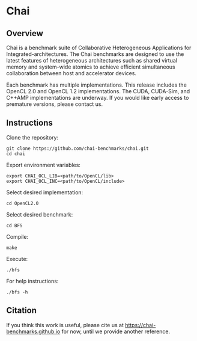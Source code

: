 # Chai

## Overview

Chai is a benchmark suite of Collaborative Heterogeneous Applications for Integrated-architectures. The Chai benchmarks are designed to use the latest features of heterogeneous architectures such as shared virtual memory and system-wide atomics to achieve efficient simultaneous collaboration between host and accelerator devices.

Each benchmark has multiple implementations. This release includes the OpenCL 2.0 and OpenCL 1.2 implementations. The CUDA, CUDA-Sim, and C++AMP implementations are underway. If you would like early access to premature versions, please contact us.

## Instructions

Clone the repository:

  ```
  git clone https://github.com/chai-benchmarks/chai.git
  cd chai
  ```

Export environment variables:

  ```
  export CHAI_OCL_LIB=<path/to/OpenCL/lib>
  export CHAI_OCL_INC=<path/to/OpenCL/include>
  ```

Select desired implementation:

  ```
  cd OpenCL2.0
  ```

Select desired benchmark:

  ```
  cd BFS
  ```

Compile:

  ```
  make
  ```

Execute:

  ```
  ./bfs
  ```

For help instructions:

  ```
  ./bfs -h
  ```

## Citation

If you think this work is useful, please cite us at https://chai-benchmarks.github.io for now, until we provide another reference.

